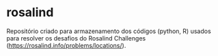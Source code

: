# rosalind
Repositório criado para armazenamento dos códigos (python, R) usados para resolver os desafios do Rosalind Challenges (https://rosalind.info/problems/locations/).
